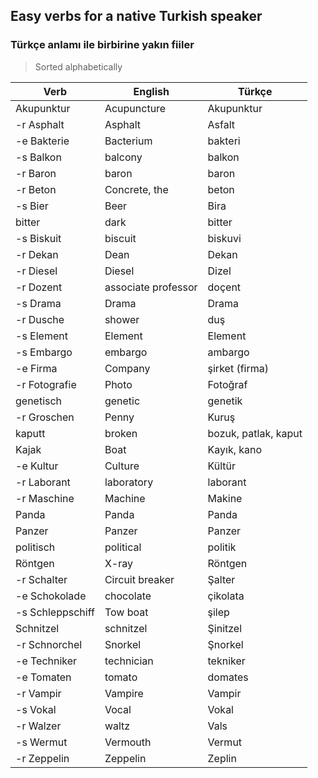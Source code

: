 ## Easy verbs for a native Turkish speaker
### Türkçe anlamı ile birbirine yakın fiiler

> Sorted alphabetically

Verb | English | Türkçe
--- | --- | ---
Akupunktur | Acupuncture | Akupunktur
-r Asphalt | Asphalt | Asfalt
-e Bakterie | Bacterium | bakteri
-s Balkon | balcony | balkon
-r Baron | baron | baron
-r Beton | Concrete, the | beton
-s Bier | Beer | Bira
bitter | dark | bitter
-s Biskuit | biscuit | biskuvi
-r Dekan | Dean | Dekan
-r Diesel | Diesel | Dizel
-r Dozent | associate professor | doçent
-s Drama | Drama | Drama
-r Dusche | shower | duş
-s Element | Element | Element
-s Embargo | embargo | ambargo
-e Firma | Company | şirket (firma)
-r Fotografie | Photo | Fotoğraf
genetisch | genetic | genetik
-r Groschen | Penny | Kuruş
kaputt | broken | bozuk, patlak, kaput
Kajak | Boat | Kayık, kano
-e Kultur | Culture | Kültür
-r Laborant | laboratory | laborant
-r Maschine | Machine | Makine
Panda | Panda | Panda
Panzer | Panzer | Panzer
politisch | political | politik
Röntgen | X-ray | Röntgen
-r Schalter | Circuit breaker | Şalter
-e Schokolade | chocolate | çikolata
-s Schleppschiff | Tow boat | şilep
Schnitzel | schnitzel | Şinitzel
-r Schnorchel | Snorkel | Şnorkel
-e Techniker | technician | tekniker
-e Tomaten | tomato | domates
-r Vampir | Vampire | Vampir
-s Vokal | Vocal | Vokal
-r Walzer | waltz | Vals
-s Wermut | Vermouth | Vermut
-r Zeppelin | Zeppelin | Zeplin
